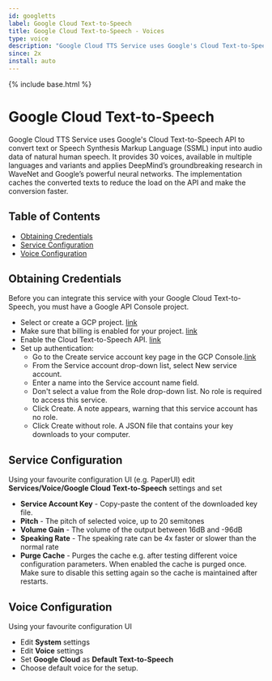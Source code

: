 ```yaml
---
id: googletts
label: Google Cloud Text-to-Speech
title: Google Cloud Text-to-Speech - Voices
type: voice
description: "Google Cloud TTS Service uses Google's Cloud Text-to-Speech API to convert text or Speech Synthesis Markup Language"
since: 2x
install: auto
---
```


<!-- Attention authors: Do not edit directly. Please add your changes to the appropriate source repository -->

{% include base.html %}

# Google Cloud Text-to-Speech

Google Cloud TTS Service uses Google's Cloud Text-to-Speech API to convert text or Speech Synthesis Markup Language 
(SSML) input into audio data of natural human speech. 
It provides 30 voices, available in multiple languages and variants and applies DeepMind’s groundbreaking research in 
WaveNet and Google’s powerful neural networks. 
The implementation caches the converted texts to reduce the load on the API and make the conversion faster.

## Table of Contents

<!-- MarkdownTOC -->

- [Obtaining Credentials](#obtaining-credentials)
- [Service Configuration](#service-configuration)
- [Voice Configuration](#voice-configuration)

<!-- /MarkdownTOC -->

## Obtaining Credentials

Before you can integrate this service with your Google Cloud Text-to-Speech, you must have a Google API Console project.

* Select or create a GCP project. [link](https://console.cloud.google.com/cloud-resource-manager)
* Make sure that billing is enabled for your project. [link](https://cloud.google.com/billing/docs/how-to/modify-project)
* Enable the Cloud Text-to-Speech API. [link](https://console.cloud.google.com/apis/dashboard)
* Set up authentication:
  * Go to the Create service account key page in the GCP Console.[link](https://console.cloud.google.com/apis/credentials/serviceaccountkey)
  * From the Service account drop-down list, select New service account.
  * Enter a name into the Service account name field.
  * Don't select a value from the Role drop-down list. No role is required to access this service.
  * Click Create. A note appears, warning that this service account has no role.
  * Click Create without role. A JSON file that contains your key downloads to your computer.

## Service Configuration

Using your favourite configuration UI (e.g. PaperUI) edit **Services/Voice/Google Cloud Text-to-Speech** settings and set 

* **Service Account Key** - Copy-paste the content of the downloaded key file.
* **Pitch** - The pitch of selected voice, up to 20 semitones
* **Volume Gain** - The volume of the output between 16dB and -96dB
* **Speaking Rate** - The speaking rate can be 4x faster or slower than the normal rate 
* **Purge Cache** - Purges the cache e.g. after testing different voice configuration parameters. When enabled the cache is purged once. Make sure to disable this setting again so the cache is maintained after restarts.

## Voice Configuration

Using your favourite configuration UI

* Edit **System** settings
* Edit **Voice** settings
* Set **Google Cloud** as **Default Text-to-Speech**
* Choose default voice for the setup.
